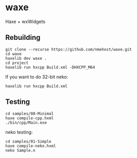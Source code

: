 waxe
====

Haxe + wxWidgets


Rebuilding
----------

```
git clone --recurse https://github.com/nmehost/waxe.git
cd waxe
haxelib dev waxe .
cd project
haxelib run hxcpp Build.xml -DHXCPP_M64
```

If you want to do 32-bit neko:
```
haxelib run hxcpp Build.xml
```


Testing
----------

```
cd samples/00-Minimal
haxe compile-cpp.hxml
./bin/cpp/Main.exe
```

neko testing:

```
cd samples/01-Simple
haxe compile-neko.hxml
neko Sample.n
```

